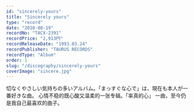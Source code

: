 ```yaml
---
id: "sincerely-yours"
title: "Sincerely yours"
type: "record"
date: "2010-08-19"
recordNo: "TACX-2391"
recordPrice: "2,913円"
recordReleaseDate: "1993.03.24"
recordPublisher: "TAURUS RECORDS"
recordType: "Album"
order: 1
slug: "/discography/sincerely-yours"
coverImage: "sincere.jpg"
---
```


切なくやさしい気持ちの多いアルバム。「まっすぐな心で」は、現在も本人が一番好きな曲。 心情不稳的既心酸又温柔的一张专辑。「率真的心」 一曲，至今仍是我自己最喜欢的曲子。
